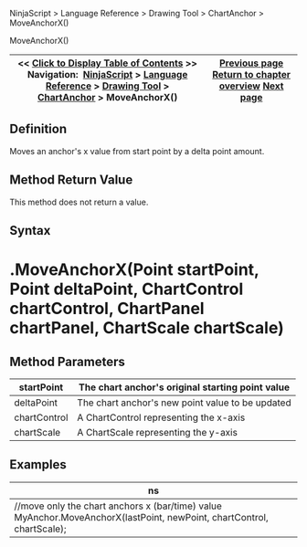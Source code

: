 ﻿
NinjaScript > Language Reference > Drawing Tool > ChartAnchor > MoveAnchorX()

MoveAnchorX()

| << [Click to Display Table of Contents](moveanchorx.md) >> **Navigation:**     [NinjaScript](ninjascript.md) > [Language Reference](language_reference_wip.md) > [Drawing Tool](drawing_tools.md) > [ChartAnchor](chartanchor.md) > MoveAnchorX() | [Previous page](moveanchor.md) [Return to chapter overview](chartanchor.md) [Next page](moveanchory.md) |
| --- | --- |
## Definition
Moves an anchor's x value from start point by a delta point amount.
 
## Method Return Value
This method does not return a value.
 
## Syntax
# <ChartAnchor>.MoveAnchorX(Point startPoint, Point deltaPoint, ChartControl chartControl, ChartPanel chartPanel, ChartScale chartScale)
## 
## Method Parameters

| startPoint | The chart anchor's original starting point value |
| --- | --- |
| deltaPoint | The chart anchor's new point value to be updated |
| chartControl | A ChartControl representing the x-axis |
| chartScale | A ChartScale representing the y-axis |
## 
## 
## Examples

| ns |
| --- |
| //move only the chart anchors x (bar/time) value MyAnchor.MoveAnchorX(lastPoint, newPoint, chartControl, chartScale); |
